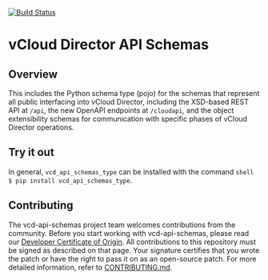 [![Build Status](https://travis-ci.com/vmware/vcd-api-schemas.svg?branch=master)](https://travis-ci.com/vmware/vcd-api-schemas)

# vCloud Director API Schemas

## Overview
This includes the Python schema type (pojo) for the schemas that represent all public interfacing into vCloud Director, including the XSD-based REST API at `/api`, the new OpenAPI endpoints at `/cloudapi`, and the object extensibility schemas for communication with specific phases of vCloud Director operations.

## Try it out
In general, `vcd_api_schemas_type` can be installed with the command `shell $ pip install vcd_api_schemas_type`.

## Contributing

The vcd-api-schemas project team welcomes contributions from the community. Before you start working with vcd-api-schemas, please read our [Developer Certificate of Origin](https://cla.vmware.com/dco). All contributions to this repository must be signed as described on that page. Your signature certifies that you wrote the patch or have the right to pass it on as an open-source patch. For more detailed information, refer to [CONTRIBUTING.md](CONTRIBUTING.md).
